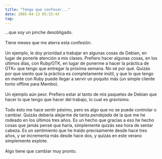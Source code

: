 ```yaml
---
title: "Tengo que confesar..."
date: 2005-04-13 05:55:43
tag: 
---
```

&#8230;que soy un pinche desobligado.<br/><br/>
Tiene meses que me aterra esta confesión.<br/><br/>
Un ejemplo, le doy prioridad a trabajar en algunas cosas de Debian, en
lugar de ponerle atención a mis clases. Prefiero hacer algunas cosas,
en los últimos días, con Ruby/GTK, en lugar de ponerme a hacer la
práctica de GTK+ que tengo que entregar la próxima semana. No sé por
qué. Quizás por que siento que la práctica es completamente inútil, y
que lo que tengo en mente con Ruby puede llegar a servir un poquito más
(un simple cliente tonto offline para Mambo).<br/><br/>
Un ejemplo aún peor. Prefiero estar al tanto de mis paquetes de Debian
que hacer lo que tengo que hacer del trabajo, lo cual es gravísimo.<br/><br/>
Todo ésto me hace sentir pésimo, pero es algo que no se puede controlar o cambiar. Quizás debería alejarme de tanta <em>pendejada</em>
de la que me he rodeado en los últimos tres años. Es un hecho que
gracias a eso he hecho cosas que jamás pensé que haría, simplemente
quizás sea hora de sentar cabeza. Es un sentimiento que he traído
precisamente desde hace tres años, y se incrementa más desde hace dos,
y quizás en este verano simplemente explote.<br/><br/>
Algo tiene que cambiar muy pronto.<br/><br/><br/>
